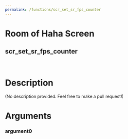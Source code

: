 ```yaml
---
permalink: /functions/scr_set_sr_fps_counter
---
```

# Room of Haha Screen  
## scr_set_sr_fps_counter  
&nbsp;  
# Description  
(No description provided. Feel free to make a pull request!) 
&nbsp;  
# Arguments
### argument0

&nbsp;  


